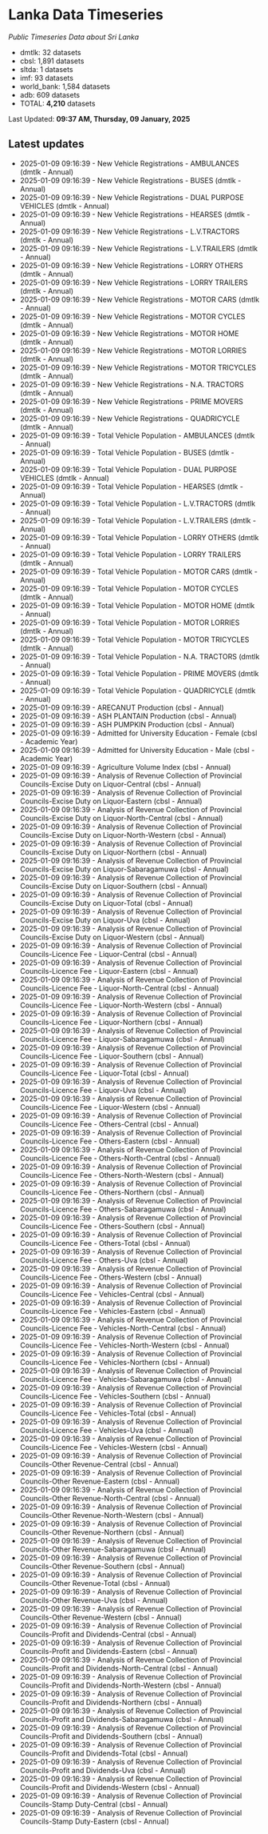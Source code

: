 # Lanka Data Timeseries
*Public Timeseries Data about Sri Lanka*

* dmtlk: 32 datasets
* cbsl: 1,891 datasets
* sltda: 1 datasets
* imf: 93 datasets
* world_bank: 1,584 datasets
* adb: 609 datasets
* TOTAL: **4,210** datasets

Last Updated: **09:37 AM, Thursday, 09 January, 2025**

## Latest updates

* 2025-01-09 09:16:39 - New Vehicle Registrations - AMBULANCES (dmtlk - Annual)
* 2025-01-09 09:16:39 - New Vehicle Registrations - BUSES (dmtlk - Annual)
* 2025-01-09 09:16:39 - New Vehicle Registrations - DUAL PURPOSE VEHICLES (dmtlk - Annual)
* 2025-01-09 09:16:39 - New Vehicle Registrations - HEARSES (dmtlk - Annual)
* 2025-01-09 09:16:39 - New Vehicle Registrations - L.V.TRACTORS (dmtlk - Annual)
* 2025-01-09 09:16:39 - New Vehicle Registrations - L.V.TRAILERS (dmtlk - Annual)
* 2025-01-09 09:16:39 - New Vehicle Registrations - LORRY OTHERS (dmtlk - Annual)
* 2025-01-09 09:16:39 - New Vehicle Registrations - LORRY TRAILERS (dmtlk - Annual)
* 2025-01-09 09:16:39 - New Vehicle Registrations - MOTOR CARS (dmtlk - Annual)
* 2025-01-09 09:16:39 - New Vehicle Registrations - MOTOR CYCLES (dmtlk - Annual)
* 2025-01-09 09:16:39 - New Vehicle Registrations - MOTOR HOME (dmtlk - Annual)
* 2025-01-09 09:16:39 - New Vehicle Registrations - MOTOR LORRIES (dmtlk - Annual)
* 2025-01-09 09:16:39 - New Vehicle Registrations - MOTOR TRICYCLES (dmtlk - Annual)
* 2025-01-09 09:16:39 - New Vehicle Registrations - N.A. TRACTORS (dmtlk - Annual)
* 2025-01-09 09:16:39 - New Vehicle Registrations - PRIME MOVERS (dmtlk - Annual)
* 2025-01-09 09:16:39 - New Vehicle Registrations - QUADRICYCLE (dmtlk - Annual)
* 2025-01-09 09:16:39 - Total Vehicle Population - AMBULANCES (dmtlk - Annual)
* 2025-01-09 09:16:39 - Total Vehicle Population - BUSES (dmtlk - Annual)
* 2025-01-09 09:16:39 - Total Vehicle Population - DUAL PURPOSE VEHICLES (dmtlk - Annual)
* 2025-01-09 09:16:39 - Total Vehicle Population - HEARSES (dmtlk - Annual)
* 2025-01-09 09:16:39 - Total Vehicle Population - L.V.TRACTORS (dmtlk - Annual)
* 2025-01-09 09:16:39 - Total Vehicle Population - L.V.TRAILERS (dmtlk - Annual)
* 2025-01-09 09:16:39 - Total Vehicle Population - LORRY OTHERS (dmtlk - Annual)
* 2025-01-09 09:16:39 - Total Vehicle Population - LORRY TRAILERS (dmtlk - Annual)
* 2025-01-09 09:16:39 - Total Vehicle Population - MOTOR CARS (dmtlk - Annual)
* 2025-01-09 09:16:39 - Total Vehicle Population - MOTOR CYCLES (dmtlk - Annual)
* 2025-01-09 09:16:39 - Total Vehicle Population - MOTOR HOME (dmtlk - Annual)
* 2025-01-09 09:16:39 - Total Vehicle Population - MOTOR LORRIES (dmtlk - Annual)
* 2025-01-09 09:16:39 - Total Vehicle Population - MOTOR TRICYCLES (dmtlk - Annual)
* 2025-01-09 09:16:39 - Total Vehicle Population - N.A. TRACTORS (dmtlk - Annual)
* 2025-01-09 09:16:39 - Total Vehicle Population - PRIME MOVERS (dmtlk - Annual)
* 2025-01-09 09:16:39 - Total Vehicle Population - QUADRICYCLE (dmtlk - Annual)
* 2025-01-09 09:16:39 - ARECANUT Production (cbsl - Annual)
* 2025-01-09 09:16:39 - ASH PLANTAIN Production (cbsl - Annual)
* 2025-01-09 09:16:39 - ASH PUMPKIN Production (cbsl - Annual)
* 2025-01-09 09:16:39 - Admitted for University Education - Female (cbsl - Academic Year)
* 2025-01-09 09:16:39 - Admitted for University Education - Male (cbsl - Academic Year)
* 2025-01-09 09:16:39 - Agriculture Volume Index (cbsl - Annual)
* 2025-01-09 09:16:39 - Analysis of Revenue Collection of Provincial Councils-Excise Duty on Liquor-Central (cbsl - Annual)
* 2025-01-09 09:16:39 - Analysis of Revenue Collection of Provincial Councils-Excise Duty on Liquor-Eastern (cbsl - Annual)
* 2025-01-09 09:16:39 - Analysis of Revenue Collection of Provincial Councils-Excise Duty on Liquor-North-Central (cbsl - Annual)
* 2025-01-09 09:16:39 - Analysis of Revenue Collection of Provincial Councils-Excise Duty on Liquor-North-Western (cbsl - Annual)
* 2025-01-09 09:16:39 - Analysis of Revenue Collection of Provincial Councils-Excise Duty on Liquor-Northern (cbsl - Annual)
* 2025-01-09 09:16:39 - Analysis of Revenue Collection of Provincial Councils-Excise Duty on Liquor-Sabaragamuwa (cbsl - Annual)
* 2025-01-09 09:16:39 - Analysis of Revenue Collection of Provincial Councils-Excise Duty on Liquor-Southern (cbsl - Annual)
* 2025-01-09 09:16:39 - Analysis of Revenue Collection of Provincial Councils-Excise Duty on Liquor-Total (cbsl - Annual)
* 2025-01-09 09:16:39 - Analysis of Revenue Collection of Provincial Councils-Excise Duty on Liquor-Uva (cbsl - Annual)
* 2025-01-09 09:16:39 - Analysis of Revenue Collection of Provincial Councils-Excise Duty on Liquor-Western (cbsl - Annual)
* 2025-01-09 09:16:39 - Analysis of Revenue Collection of Provincial Councils-Licence Fee - Liquor-Central (cbsl - Annual)
* 2025-01-09 09:16:39 - Analysis of Revenue Collection of Provincial Councils-Licence Fee - Liquor-Eastern (cbsl - Annual)
* 2025-01-09 09:16:39 - Analysis of Revenue Collection of Provincial Councils-Licence Fee - Liquor-North-Central (cbsl - Annual)
* 2025-01-09 09:16:39 - Analysis of Revenue Collection of Provincial Councils-Licence Fee - Liquor-North-Western (cbsl - Annual)
* 2025-01-09 09:16:39 - Analysis of Revenue Collection of Provincial Councils-Licence Fee - Liquor-Northern (cbsl - Annual)
* 2025-01-09 09:16:39 - Analysis of Revenue Collection of Provincial Councils-Licence Fee - Liquor-Sabaragamuwa (cbsl - Annual)
* 2025-01-09 09:16:39 - Analysis of Revenue Collection of Provincial Councils-Licence Fee - Liquor-Southern (cbsl - Annual)
* 2025-01-09 09:16:39 - Analysis of Revenue Collection of Provincial Councils-Licence Fee - Liquor-Total (cbsl - Annual)
* 2025-01-09 09:16:39 - Analysis of Revenue Collection of Provincial Councils-Licence Fee - Liquor-Uva (cbsl - Annual)
* 2025-01-09 09:16:39 - Analysis of Revenue Collection of Provincial Councils-Licence Fee - Liquor-Western (cbsl - Annual)
* 2025-01-09 09:16:39 - Analysis of Revenue Collection of Provincial Councils-Licence Fee - Others-Central (cbsl - Annual)
* 2025-01-09 09:16:39 - Analysis of Revenue Collection of Provincial Councils-Licence Fee - Others-Eastern (cbsl - Annual)
* 2025-01-09 09:16:39 - Analysis of Revenue Collection of Provincial Councils-Licence Fee - Others-North-Central (cbsl - Annual)
* 2025-01-09 09:16:39 - Analysis of Revenue Collection of Provincial Councils-Licence Fee - Others-North-Western (cbsl - Annual)
* 2025-01-09 09:16:39 - Analysis of Revenue Collection of Provincial Councils-Licence Fee - Others-Northern (cbsl - Annual)
* 2025-01-09 09:16:39 - Analysis of Revenue Collection of Provincial Councils-Licence Fee - Others-Sabaragamuwa (cbsl - Annual)
* 2025-01-09 09:16:39 - Analysis of Revenue Collection of Provincial Councils-Licence Fee - Others-Southern (cbsl - Annual)
* 2025-01-09 09:16:39 - Analysis of Revenue Collection of Provincial Councils-Licence Fee - Others-Total (cbsl - Annual)
* 2025-01-09 09:16:39 - Analysis of Revenue Collection of Provincial Councils-Licence Fee - Others-Uva (cbsl - Annual)
* 2025-01-09 09:16:39 - Analysis of Revenue Collection of Provincial Councils-Licence Fee - Others-Western (cbsl - Annual)
* 2025-01-09 09:16:39 - Analysis of Revenue Collection of Provincial Councils-Licence Fee - Vehicles-Central (cbsl - Annual)
* 2025-01-09 09:16:39 - Analysis of Revenue Collection of Provincial Councils-Licence Fee - Vehicles-Eastern (cbsl - Annual)
* 2025-01-09 09:16:39 - Analysis of Revenue Collection of Provincial Councils-Licence Fee - Vehicles-North-Central (cbsl - Annual)
* 2025-01-09 09:16:39 - Analysis of Revenue Collection of Provincial Councils-Licence Fee - Vehicles-North-Western (cbsl - Annual)
* 2025-01-09 09:16:39 - Analysis of Revenue Collection of Provincial Councils-Licence Fee - Vehicles-Northern (cbsl - Annual)
* 2025-01-09 09:16:39 - Analysis of Revenue Collection of Provincial Councils-Licence Fee - Vehicles-Sabaragamuwa (cbsl - Annual)
* 2025-01-09 09:16:39 - Analysis of Revenue Collection of Provincial Councils-Licence Fee - Vehicles-Southern (cbsl - Annual)
* 2025-01-09 09:16:39 - Analysis of Revenue Collection of Provincial Councils-Licence Fee - Vehicles-Total (cbsl - Annual)
* 2025-01-09 09:16:39 - Analysis of Revenue Collection of Provincial Councils-Licence Fee - Vehicles-Uva (cbsl - Annual)
* 2025-01-09 09:16:39 - Analysis of Revenue Collection of Provincial Councils-Licence Fee - Vehicles-Western (cbsl - Annual)
* 2025-01-09 09:16:39 - Analysis of Revenue Collection of Provincial Councils-Other Revenue-Central (cbsl - Annual)
* 2025-01-09 09:16:39 - Analysis of Revenue Collection of Provincial Councils-Other Revenue-Eastern (cbsl - Annual)
* 2025-01-09 09:16:39 - Analysis of Revenue Collection of Provincial Councils-Other Revenue-North-Central (cbsl - Annual)
* 2025-01-09 09:16:39 - Analysis of Revenue Collection of Provincial Councils-Other Revenue-North-Western (cbsl - Annual)
* 2025-01-09 09:16:39 - Analysis of Revenue Collection of Provincial Councils-Other Revenue-Northern (cbsl - Annual)
* 2025-01-09 09:16:39 - Analysis of Revenue Collection of Provincial Councils-Other Revenue-Sabaragamuwa (cbsl - Annual)
* 2025-01-09 09:16:39 - Analysis of Revenue Collection of Provincial Councils-Other Revenue-Southern (cbsl - Annual)
* 2025-01-09 09:16:39 - Analysis of Revenue Collection of Provincial Councils-Other Revenue-Total (cbsl - Annual)
* 2025-01-09 09:16:39 - Analysis of Revenue Collection of Provincial Councils-Other Revenue-Uva (cbsl - Annual)
* 2025-01-09 09:16:39 - Analysis of Revenue Collection of Provincial Councils-Other Revenue-Western (cbsl - Annual)
* 2025-01-09 09:16:39 - Analysis of Revenue Collection of Provincial Councils-Profit and Dividends-Central (cbsl - Annual)
* 2025-01-09 09:16:39 - Analysis of Revenue Collection of Provincial Councils-Profit and Dividends-Eastern (cbsl - Annual)
* 2025-01-09 09:16:39 - Analysis of Revenue Collection of Provincial Councils-Profit and Dividends-North-Central (cbsl - Annual)
* 2025-01-09 09:16:39 - Analysis of Revenue Collection of Provincial Councils-Profit and Dividends-North-Western (cbsl - Annual)
* 2025-01-09 09:16:39 - Analysis of Revenue Collection of Provincial Councils-Profit and Dividends-Northern (cbsl - Annual)
* 2025-01-09 09:16:39 - Analysis of Revenue Collection of Provincial Councils-Profit and Dividends-Sabaragamuwa (cbsl - Annual)
* 2025-01-09 09:16:39 - Analysis of Revenue Collection of Provincial Councils-Profit and Dividends-Southern (cbsl - Annual)
* 2025-01-09 09:16:39 - Analysis of Revenue Collection of Provincial Councils-Profit and Dividends-Total (cbsl - Annual)
* 2025-01-09 09:16:39 - Analysis of Revenue Collection of Provincial Councils-Profit and Dividends-Uva (cbsl - Annual)
* 2025-01-09 09:16:39 - Analysis of Revenue Collection of Provincial Councils-Profit and Dividends-Western (cbsl - Annual)
* 2025-01-09 09:16:39 - Analysis of Revenue Collection of Provincial Councils-Stamp Duty-Central (cbsl - Annual)
* 2025-01-09 09:16:39 - Analysis of Revenue Collection of Provincial Councils-Stamp Duty-Eastern (cbsl - Annual)